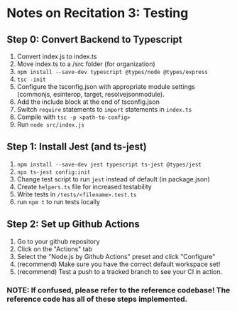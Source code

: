 # Notes on Recitation 3: Testing

## Step 0: Convert Backend to Typescript
1. Convert index.js to index.ts
2. Move index.ts to a /src folder (for organization)
3. `npm install --save-dev typescript @types/node @types/express`
4. `tsc -init`
5. Configure the tsconfig.json with appropriate module settings (commonjs, esinterop, target, resolvejsonmodule).
5. Add the include block at the end of tsconfig.json
6. Switch `require` statements to `import` statements in `index.ts`
7. Compile with `tsc -p <path-to-config>`
8. Run `node src/index.js`

## Step 1: Install Jest (and ts-jest)
1. `npm install --save-dev jest typescript ts-jest @types/jest`
2. `npx ts-jest config:init`
3. Change test script to run `jest` instead of default (in package.json)
5. Create `helpers.ts` file for increased testability
6. Write tests in `/tests/<filename>.test.ts`
7. run `npm t` to run tests locally

## Step 2: Set up Github Actions
1. Go to your github repository
2. Click on the "Actions" tab
3. Select the "Node.js by Github Actions" preset and click "Configure"
4. (recommend) Make sure you have the correct default workspace set!
5. (recommend) Test a push to a tracked branch to see your CI in action.

### NOTE: If confused, please refer to the reference codebase! The reference code has all of these steps implemented.